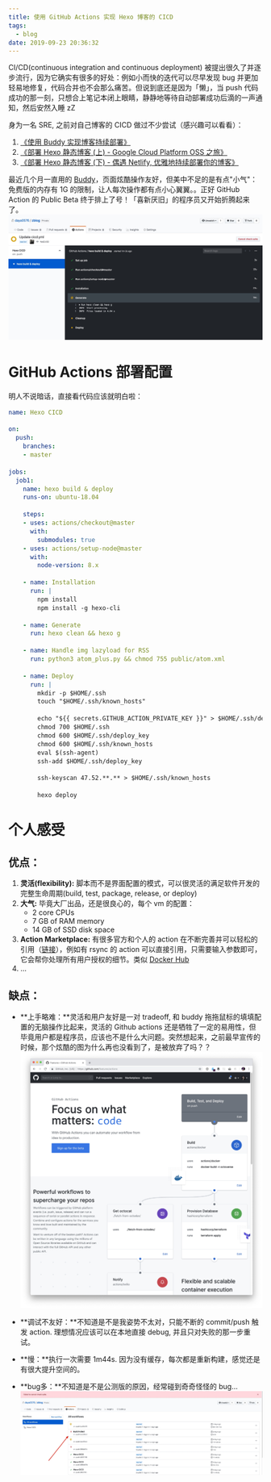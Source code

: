 ```yaml
---
title: 使用 GitHub Actions 实现 Hexo 博客的 CICD
tags:
  - blog
date: 2019-09-23 20:36:32
---
```


CI/CD(continuous integration and continuous deployment) 被提出很久了并逐步流行，因为它确实有很多的好处：例如小而快的迭代可以尽早发现 bug 并更加轻易地修复，代码合并也不会那么痛苦。但说到底还是因为「懒」，当 push 代码成功的那一刻，只想合上笔记本闭上眼睛，静静地等待自动部署成功后滴的一声通知，然后安然入睡 zZ

<!--more-->

身为一名 SRE, 之前对自己博客的 CICD 做过不少尝试（感兴趣可以看看）：

1. [《使用 Buddy 实现博客持续部署》](/blog/20181209/continuous-delivery-by-buddy-work/)
2. [《部署 Hexo 静态博客 (上) - Google Cloud Platform OSS 之旅》](/blog/20180819/deploy-hexo-blog-to-gcp-oss/)
3. [《部署 Hexo 静态博客 (下) - 偶遇 Netlify, 优雅地持续部署你的博客》](/blog/20180819/deploy-hexo-blog-to-netlify/)

最近几个月一直用的 [Buddy](https://buddy.works/)，页面炫酷操作友好，但美中不足的是有点"小气"：免费版的内存有 1G 的限制，让人每次操作都有点小心翼翼。。正好 GitHub Action 的 Public Beta 终于排上了号！「喜新厌旧」的程序员又开始折腾起来了。
![](../images/blog/190915_github_actions/15685554780026.jpg)



# GitHub Actions 部署配置
明人不说暗话，直接看代码应该就明白啦：
```yaml
name: Hexo CICD

on:
  push:
    branches:
    - master

jobs:
  job1:
    name: hexo build & deploy
    runs-on: ubuntu-18.04
    
    steps:
    - uses: actions/checkout@master
      with:
        submodules: true
    - uses: actions/setup-node@master
      with:
        node-version: 8.x
        
    - name: Installation
      run: |
        npm install
        npm install -g hexo-cli
        
    - name: Generate
      run: hexo clean && hexo g
    
    - name: Handle img lazyload for RSS  
      run: python3 atom_plus.py && chmod 755 public/atom.xml
      
    - name: Deploy
      run: |
        mkdir -p $HOME/.ssh
        touch "$HOME/.ssh/known_hosts"
        
        echo "${{ secrets.GITHUB_ACTION_PRIVATE_KEY }}" > $HOME/.ssh/deploy_key
        chmod 700 $HOME/.ssh
        chmod 600 $HOME/.ssh/deploy_key
        chmod 600 $HOME/.ssh/known_hosts
        eval $(ssh-agent)
        ssh-add $HOME/.ssh/deploy_key
        
        ssh-keyscan 47.52.**.** > $HOME/.ssh/known_hosts
        
        hexo deploy
```

# 个人感受
## 优点：
1. **灵活(flexibility):** 脚本而不是界面配置的模式，可以很灵活的满足软件开发的完整生命周期(build, test, package, release, or deploy)
2. **大气:** 毕竟大厂出品，还是很良心的，每个 vm 的配置：
    - 2 core CPUs
    - 7 GB of RAM memory
    - 14 GB of SSD disk space
3. **Action Marketplace:** 有很多官方和个人的 action 在不断完善并可以轻松的引用（[链接](https://github.com/marketplace?type=actions)），例如有 rsync 的 action 可以直接引用，只需要输入参数即可，它会帮你处理所有用户授权的细节。类似 [Docker Hub](https://hub.docker.com/)
4. ...

## 缺点：
- **上手略难：**灵活和用户友好是一对 tradeoff, 和 buddy 拖拖鼠标的填填配置的无脑操作比起来，灵活的 Github actions 还是牺牲了一定的易用性，但毕竟用户都是程序员，应该也不是什么大问题。突然想起来，之前最早宣传的时候，那个炫酷的图为什么再也没看到了，是被放弃了吗？？![](../images/blog/190922_cloudflare_and_next_bug/15691581294746.jpg)

- **调试不友好：**不知道是不是我姿势不太对，只能不断的 commit/push 触发 action. 理想情况应该可以在本地直接 debug, 并且只对失败的那一步重试。
- **慢：**执行一次需要 1m44s. 因为没有缓存，每次都是重新构建，感觉还是有很大提升空间的。
- **bug多：**不知道是不是公测版的原因，经常碰到奇奇怪怪的 bug...![](../images/blog/190922_cloudflare_and_next_bug/15695951675917.jpg)


 

